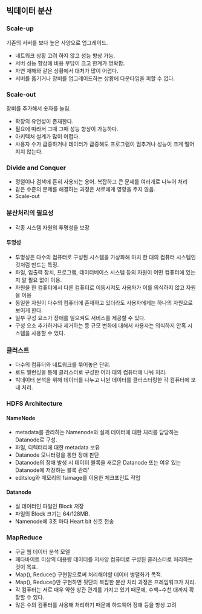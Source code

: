 ## 빅데이터 분산

### Scale-up
기존의 서버를 보다 높은 사양으로 업그레이드.

- 네트워크 상황 고려 하지 않고 성능 향상 가능.
- 서버 성능 향상에 비용 부담이 크고 한계가 명확함.
- 자연 재해와 같은 상황에서 대처가 많이 어렵다.
- 서버를 옮기거나 장비를 업그레이드하는 상황에 다운타임을 피할 수 없다.


### Scale-out
장비를 추가해서 숫자를 늘림.

- 확장의 유연성이 존재한다.
- 필요에 따라서 그때 그때 성능 향상이 가능하다.
- 아키텍처 설계가 많이 어렵다.
- 사용자 수가 급증하거나 데이터가 급증해도 프로그램이 멈추거나 성능이 크게 떨어지지 않는다.

### Divide and Conquer
- 정렬이나 검색에 흔히 사용되는 용어. 복잡하고 큰 문제를 여러개로 나누어 처리
- 같은 수준의 문제를 해결하는 과정은 서로에게 영향을 주지 않음.
- Scale-out

### 분산처리의 필요성
- 각종 시스템 자원의 투명성을 보장

#### 투명성
- 투명성은 다수의 컴퓨터로 구성된 시스템을 가상화해 마치 한 대의 컴퓨터 시스템인 것처럼 만드는 특징.
- 파일, 입출력 장치, 프로그램, 데이터베이스 시스템 등의 자원이 어떤 컴퓨터에 있는지 알 필요 없이 이용.
- 자원을 한 컴퓨터에서 다른 컴퓨터로 이동시켜도 사용자가 이를 의식하지 않고 자원을 이용
- 동일한 자원이 다수의 컴퓨터에 존재하고 있더라도 사용자에게는 하나의 자원으로 보이게 한다.
- 일부 구성 요소가 장애를 일으켜도 서비스를 제공할 수 있다.
- 구성 요소 추가하거나 제거하는 등 규모 변화에 대해서 사용자는 의식하지 안혹 시스템을 사용할 수 있다.

### 클러스트
- 다수의 컴퓨터와 네트워크를 묶어놓은 단위.
- 로드 밸런싱을 통해 클러스터로 구성한 어러 대의 컴퓨터에 나눠 처리.
- 빅데이터 분석을 위해 데이터를 나누고 나뉜 데이터를 클러스터링한 각 컴퓨터에 보내 처리.

### HDFS Architecture
 
#### NameNode
- metadata를 관리하는 Namenode와 실제 데이터에 대한 처리를 담당하는 Datanode로 구성.
- 파일, 디렉터리에 대한 metadata 보유
- Datanode 모니터링을 통한 장애 판단
- Datanode의 장애 발생 시 데이터 블록을 새로운 Datanode 또는 여유 있는 Datanode에 저장하는 블록 관리'
- editslog와 메모리의 fsimage를 이용한 체크포인트 작업

#### Datanode
- 실 데이터인 파일인 Block 저장
- 파일의 Block 크기는 64/128MB.
- Namenode에 3초 마다 Heart bit 신호 전송

### MapReduce
- 구글 웹 데이터 분석 모델
- 페타바이트 이상의 대용량 데이터를 저사양 컴퓨터로 구성된 클러스터로 처리하는 것이 목표.
- Map(), Reduce() 구현함으로써 처리해야할 데이터 병렬화가 목적.
- Map(), Reduce()만 구현하면 뒷단의 복잡한 분산 처리 과정은 프레임워크가 처리.
- 각 컴퓨터는 서로 매우 약한 상관 관계를 가지고 있기 때문에, 수백~수천 대까지 확장할 수 있다.
- 많은 수의 컴퓨터를 사용해 처리하기 때문에 하드웨어 장애 등을 항상 고려

